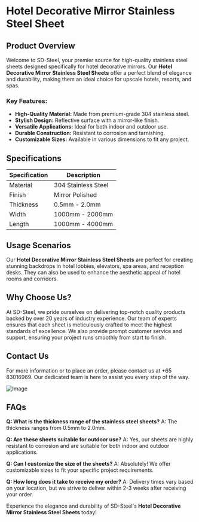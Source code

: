 # Hotel Decorative Mirror Stainless Steel Sheet

## Product Overview

Welcome to SD-Steel, your premier source for high-quality stainless steel sheets designed specifically for hotel decorative mirrors. Our **Hotel Decorative Mirror Stainless Steel Sheets** offer a perfect blend of elegance and durability, making them an ideal choice for upscale hotels, resorts, and spas.

### Key Features:
- **High-Quality Material:** Made from premium-grade 304 stainless steel.
- **Stylish Design:** Reflective surface with a mirror-like finish.
- **Versatile Applications:** Ideal for both indoor and outdoor use.
- **Durable Construction:** Resistant to corrosion and tarnishing.
- **Customizable Sizes:** Available in various dimensions to fit any project.

## Specifications

| Specification | Description |
| --- | --- |
| Material | 304 Stainless Steel |
| Finish | Mirror Polished |
| Thickness | 0.5mm - 2.0mm |
| Width | 1000mm - 2000mm |
| Length | 1000mm - 4000mm |

## Usage Scenarios

Our **Hotel Decorative Mirror Stainless Steel Sheets** are perfect for creating stunning backdrops in hotel lobbies, elevators, spa areas, and reception desks. They can also be used to enhance the aesthetic appeal of hotel rooms and corridors.

## Why Choose Us?

At SD-Steel, we pride ourselves on delivering top-notch quality products backed by over 20 years of industry experience. Our team of experts ensures that each sheet is meticulously crafted to meet the highest standards of excellence. We also provide prompt customer service and support, ensuring your project runs smoothly from start to finish.

## Contact Us

For more information or to place an order, please contact us at +65 83016969. Our dedicated team is here to assist you every step of the way.

![Image](https://github.com/user-attachments/assets/2567258e-e124-4816-932d-1809bd27ef0b)

## FAQs

**Q: What is the thickness range of the stainless steel sheets?**
A: The thickness ranges from 0.5mm to 2.0mm.

**Q: Are these sheets suitable for outdoor use?**
A: Yes, our sheets are highly resistant to corrosion and are suitable for both indoor and outdoor applications.

**Q: Can I customize the size of the sheets?**
A: Absolutely! We offer customizable sizes to fit your specific project requirements.

**Q: How long does it take to receive my order?**
A: Delivery times vary based on your location, but we strive to deliver within 2-3 weeks after receiving your order.

Experience the elegance and durability of SD-Steel's **Hotel Decorative Mirror Stainless Steel Sheets** today!